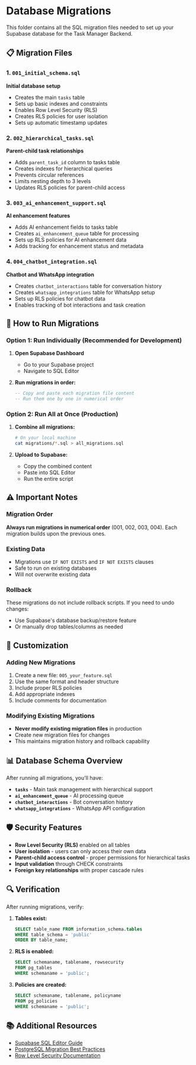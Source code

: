 # Database Migrations

This folder contains all the SQL migration files needed to set up your Supabase database for the Task Manager Backend.

## 📋 Migration Files

### 1. `001_initial_schema.sql`

**Initial database setup**

- Creates the main `tasks` table
- Sets up basic indexes and constraints
- Enables Row Level Security (RLS)
- Creates RLS policies for user isolation
- Sets up automatic timestamp updates

### 2. `002_hierarchical_tasks.sql`

**Parent-child task relationships**

- Adds `parent_task_id` column to tasks table
- Creates indexes for hierarchical queries
- Prevents circular references
- Limits nesting depth to 3 levels
- Updates RLS policies for parent-child access

### 3. `003_ai_enhancement_support.sql`

**AI enhancement features**

- Adds AI enhancement fields to tasks table
- Creates `ai_enhancement_queue` table for processing
- Sets up RLS policies for AI enhancement data
- Adds tracking for enhancement status and metadata

### 4. `004_chatbot_integration.sql`

**Chatbot and WhatsApp integration**

- Creates `chatbot_interactions` table for conversation history
- Creates `whatsapp_integrations` table for WhatsApp setup
- Sets up RLS policies for chatbot data
- Enables tracking of bot interactions and task creation

## 🚀 How to Run Migrations

### Option 1: Run Individually (Recommended for Development)

1. **Open Supabase Dashboard**

   - Go to your Supabase project
   - Navigate to SQL Editor

2. **Run migrations in order:**
   ```sql
   -- Copy and paste each migration file content
   -- Run them one by one in numerical order
   ```

### Option 2: Run All at Once (Production)

1. **Combine all migrations:**

   ```bash
   # On your local machine
   cat migrations/*.sql > all_migrations.sql
   ```

2. **Upload to Supabase:**
   - Copy the combined content
   - Paste into SQL Editor
   - Run the entire script

## ⚠️ Important Notes

### Migration Order

**Always run migrations in numerical order** (001, 002, 003, 004). Each migration builds upon the previous ones.

### Existing Data

- Migrations use `IF NOT EXISTS` and `IF NOT EXISTS` clauses
- Safe to run on existing databases
- Will not overwrite existing data

### Rollback

These migrations do not include rollback scripts. If you need to undo changes:

- Use Supabase's database backup/restore feature
- Or manually drop tables/columns as needed

## 🔧 Customization

### Adding New Migrations

1. Create a new file: `005_your_feature.sql`
2. Use the same format and header structure
3. Include proper RLS policies
4. Add appropriate indexes
5. Include comments for documentation

### Modifying Existing Migrations

- **Never modify existing migration files** in production
- Create new migration files for changes
- This maintains migration history and rollback capability

## 📊 Database Schema Overview

After running all migrations, you'll have:

- **`tasks`** - Main task management with hierarchical support
- **`ai_enhancement_queue`** - AI processing queue
- **`chatbot_interactions`** - Bot conversation history
- **`whatsapp_integrations`** - WhatsApp API configuration

## 🛡️ Security Features

- **Row Level Security (RLS)** enabled on all tables
- **User isolation** - users can only access their own data
- **Parent-child access control** - proper permissions for hierarchical tasks
- **Input validation** through CHECK constraints
- **Foreign key relationships** with proper cascade rules

## 🔍 Verification

After running migrations, verify:

1. **Tables exist:**

   ```sql
   SELECT table_name FROM information_schema.tables
   WHERE table_schema = 'public'
   ORDER BY table_name;
   ```

2. **RLS is enabled:**

   ```sql
   SELECT schemaname, tablename, rowsecurity
   FROM pg_tables
   WHERE schemaname = 'public';
   ```

3. **Policies are created:**
   ```sql
   SELECT schemaname, tablename, policyname
   FROM pg_policies
   WHERE schemaname = 'public';
   ```

## 📚 Additional Resources

- [Supabase SQL Editor Guide](https://supabase.com/docs/guides/database/sql-editor)
- [PostgreSQL Migration Best Practices](https://www.postgresql.org/docs/current/ddl.html)
- [Row Level Security Documentation](https://supabase.com/docs/guides/auth/row-level-security)
